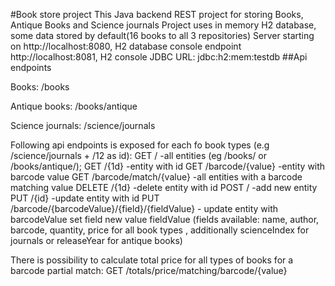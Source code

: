 #Book store project 
This Java backend REST project for storing Books, Antique Books and Science journals
Project uses in memory H2 database, some data stored by default(16 books to all 3 repositories)
Server starting on http://localhost:8080, H2 database console endpoint http://localhost:8081, H2 console JDBC URL: jdbc:h2:mem:testdb
##Api endpoints

Books:
/books

Antique books:
/books/antique

Science journals:
/science/journals

Following api endpoints is exposed for each fo book types (e.g /science/journals + /12 as id):
GET /                       -all entities (eg /books/ or /books/antique/);
GET /{1d}                   -entity with id
GET /barcode/{value}        -entity with barcode value 
GET /barcode/match/{value}  -all entities with a barcode matching value
DELETE /{1d}                -delete entity with id
POST /                      -add new entity
PUT /{id}                   -update entity with id
PUT /barcode/{barcodeValue}/{field}/{fieldValue} - update entity with barcodeValue set field new value fieldValue 
(fields available: name, author, barcode, quantity, price for all book types , additionally scienceIndex for journals or releaseYear for antique books)

There is possibility to calculate total price for all types of books for a barcode partial match:
GET /totals/price/matching/barcode/{value}